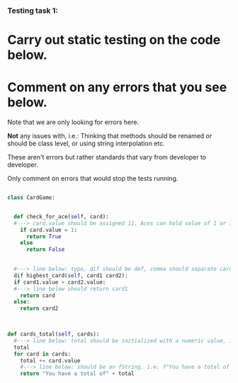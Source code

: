 ### Testing task 1:

# Carry out static testing on the code below.
# Comment on any errors that you see below.

Note that we are only looking for errors here.

**Not** any issues with, i.e.: 
Thinking that methods should be renamed or should be class level, or using string interpolation etc. 

These aren't errors but rather standards that vary from developer to developer. 

Only comment on errors that would stop the tests running.

```python

class CardGame:


  def check_for_ace(self, card):
  #---> card.value should be assigned 11. Aces can hold value of 1 or 11, this would return True if any ace was found or if any 1 of hearts, 1 of diamonds, 1 of spades, 1 of clubs. 
    if card.value = 1:
      return True
    else
      return False
   

  #---> line below: typo, dif should be def, comma should separate card1 & card2; 
  dif highest_card(self, card1 card2): 
  if card1.value > card2.value:
  #---> line below should return card1
    return card
  else:
    return card2
  


def cards_total(self, cards):
  #---> line below: total should be initialised with a numeric value, i.e. total = 0
  total
  for card in cards:
    total += card.value
    #---> line below: should be an fString. i.e. f"You have a total of + {total}
    return "You have a total of" + total
  
```
